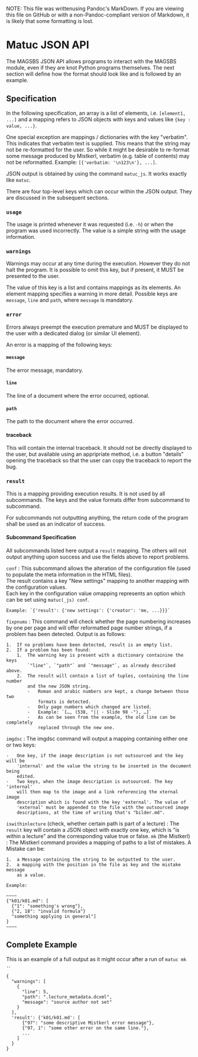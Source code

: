 NOTE: This file was writtenusing Pandoc's MarkDown. If you are viewing this file
on GitHub or with a non-Pandoc-compliant version of Markdown, it is likely that
some formatting is lost.


Matuc JSON API
==============

The MAGSBS JSON API allows programs to interact with the MAGSBS module, even if they are knot Python programs themselves. The next section will define how the format should look like and is followed by an example.

Specification
-------------

In the following specification, an array is a list of elements, i.e. `[element1, ...]` and a mapping refers to JSON objects with keys and values like `{key : value, ...}`.

One special exception are mappings / dictionaries with the key "verbatim". This
indicates that verbatim text is supplied. This means that the string may not be
re-formatted for the user. So while it might be desirable to re-format some
message produced by Mistkerl, verbatim (e.g. table of contents) may not be
reformatted. Example: `[{'verbatim: '\n123\n'}, ...]`.

JSON output is obtained by using the command `matuc_js`. It works exactly like
`matuc`.

There are four top-level keys which can occur within the JSON output. They are
discussed in the subsequent sections.

### `usage`

The usage is printed whenever it was requested (i.e. `-h`) or when the program
was used incorrectly. The value is a simple string with the usage information.

### `warnings`  

Warnings may occur at any time during the execution. However they do not halt the program. It is possible to omit this key, but if present, it MUST be presented to the user.

The value of this key is a list and contains mappings as its elements. An element mapping specifies a warning in more detail. Possible keys are `message`, `line` and `path`, where `message` is mandatory.

### `error`

Errors always preempt the execution premature and MUST be displayed to the user with a dedicated dialog (or similar UI element).

An error is a mapping of the following keys:

#### `message`  

The error message, mandatory.

#### `line`

The line of a document where the error occurred, optional.

#### `path`

The path to the document where the error occurred.

#### traceback

This will contain the internal traceback. It should not be directly displayed to
the user, but available using an appripriate method, i.e. a button "details"
opening the traceback so that the user can copy the traceback to report the bug.

### `result`

This is a mapping providing execution results. It is not used by all subcommands. The keys and the value formats differ from subcommand to subcommand.

For subcommands not outputting anything, the return code of the program shall be used as an indicator of success.

#### Subcommand Specification

All subcommands listed here output a `result` mapping. The others will not
output anything upon success and use the fields above to report problems.

`conf`
:   This subcommand allows the alteration of the configuration file (used to
    populate the meta information in the HTML files).  
    The result contains a key "New settings" mapping to another mapping with
    the configuration values.  
    Each key in the configuration value omapping represents an option which can
    be set using `matuc(_js) conf`.

    Example: `{'result': {'new settings': {'creator': 'me, ...}}}`
    
`fixpnums`
:   This command will check whether the page numbering increases by one per page
    and will offer reformatted page number strings, if a problem has been detected.
    Output is as follows:

    1.  If no problems have been detected, result is an empty list.
    2.  If a problem has been found:
        1.  The warning key is present with a dictionary containine the keys
            `"line"`, `"path"` and `"message"`, as already described above.
        2.  The result will contain a list of tuples, containing the line number
            and the new JSON string.
            -   Roman and arabic numbers are kept, a change between those two
                formats is detected.
            -   Only page numbers which changed are listed.
            -   Example: `[…, (538, "|| - Slide 98 -"), …]`
            -   As can be seen from the example, the old line can be completely
                replaced through the new one.
`imgdsc`
:   The imgdsc command will output a mapping containing either one or two keys:

    -   One key, if the image description is not outsourced and the key will be
        'internal' and the value the string to be inserted in the document being
        edited.
    -   Two keys, when the image description is outsourced. The key 'internal'
        will then map to the image and a link referencing the xternal image
        description which is found with the key 'external'. The value of
        'external' must be appended to the file with the outsourced image
        descriptions, at the time of writing that's "bilder.md".

`iswithinlecture` (check, whether certain path is part of a lecture)
:   The `result` key will contain a JSON object with exactly one key, which is
    "is within a lecture" and the corresponding value true or false.
`mk` (the Mistkerl)
:   The Mistkerl command provides a mapping of paths to a list of mistakes. A
    Mistake can be:
    
    1.  a Message containing the string to be outputted to the user.
    2.  a mapping with the position in the file as key and the mistake message
        as a value.

    Example: 
    
    ~~~~
    {"k01/k01.md": [
      {"1": "something's wrong"},
      {"2, 18": "invalid formula"}
      "something applying in general"]
    }
    ~~~~



Complete Example
----------------

This is an example of a full output as it might occur after a run of `matuc mk .`.

    {
      "warnings": [
        {
          "line": 5,
          "path": ".lecture_metadata.dcxml",
          "message": "source author not set"
        }
      ],
      'result': {'k01/k01.md': [
          {"97": "some descriptive Mistkerl error message"},
          {"97, 1": "some other error on the same line."},
          ...
        ]
      }
    }

